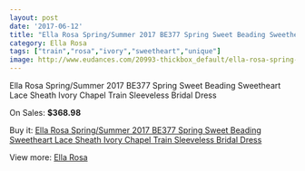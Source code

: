```yaml
---
layout: post
date: '2017-06-12'
title: "Ella Rosa Spring/Summer 2017 BE377 Spring Sweet Beading Sweetheart Lace Sheath Ivory Chapel Train Sleeveless Bridal Dress"
category: Ella Rosa
tags: ["train","rosa","ivory","sweetheart","unique"]
image: http://www.eudances.com/20993-thickbox_default/ella-rosa-spring-summer-2017-be377-spring-sweet-beading-sweetheart-lace-sheath-ivory-chapel-train-sleeveless-bridal-dress.jpg
---
```

Ella Rosa Spring/Summer 2017 BE377 Spring Sweet Beading Sweetheart Lace Sheath Ivory Chapel Train Sleeveless Bridal Dress

On Sales: **$368.98**
<a href="https://www.eudances.com/en/ella-rosa/6427-ella-rosa-spring-summer-2017-be377-spring-sweet-beading-sweetheart-lace-sheath-ivory-chapel-train-sleeveless-bridal-dress.html"><amp-img layout="responsive" width="600" height="600" src="//www.eudances.com/20993-thickbox_default/ella-rosa-spring-summer-2017-be377-spring-sweet-beading-sweetheart-lace-sheath-ivory-chapel-train-sleeveless-bridal-dress.jpg" alt="Ella Rosa Spring/Summer 2017 BE377 Spring Sweet Beading Sweetheart Lace Sheath Ivory Chapel Train Sleeveless Bridal Dress 0" /></a>
<a href="https://www.eudances.com/en/ella-rosa/6427-ella-rosa-spring-summer-2017-be377-spring-sweet-beading-sweetheart-lace-sheath-ivory-chapel-train-sleeveless-bridal-dress.html"><amp-img layout="responsive" width="600" height="600" src="//www.eudances.com/20999-thickbox_default/ella-rosa-spring-summer-2017-be377-spring-sweet-beading-sweetheart-lace-sheath-ivory-chapel-train-sleeveless-bridal-dress.jpg" alt="Ella Rosa Spring/Summer 2017 BE377 Spring Sweet Beading Sweetheart Lace Sheath Ivory Chapel Train Sleeveless Bridal Dress 1" /></a>
<a href="https://www.eudances.com/en/ella-rosa/6427-ella-rosa-spring-summer-2017-be377-spring-sweet-beading-sweetheart-lace-sheath-ivory-chapel-train-sleeveless-bridal-dress.html"><amp-img layout="responsive" width="600" height="600" src="//www.eudances.com/20998-thickbox_default/ella-rosa-spring-summer-2017-be377-spring-sweet-beading-sweetheart-lace-sheath-ivory-chapel-train-sleeveless-bridal-dress.jpg" alt="Ella Rosa Spring/Summer 2017 BE377 Spring Sweet Beading Sweetheart Lace Sheath Ivory Chapel Train Sleeveless Bridal Dress 2" /></a>
<a href="https://www.eudances.com/en/ella-rosa/6427-ella-rosa-spring-summer-2017-be377-spring-sweet-beading-sweetheart-lace-sheath-ivory-chapel-train-sleeveless-bridal-dress.html"><amp-img layout="responsive" width="600" height="600" src="//www.eudances.com/20997-thickbox_default/ella-rosa-spring-summer-2017-be377-spring-sweet-beading-sweetheart-lace-sheath-ivory-chapel-train-sleeveless-bridal-dress.jpg" alt="Ella Rosa Spring/Summer 2017 BE377 Spring Sweet Beading Sweetheart Lace Sheath Ivory Chapel Train Sleeveless Bridal Dress 3" /></a>
<a href="https://www.eudances.com/en/ella-rosa/6427-ella-rosa-spring-summer-2017-be377-spring-sweet-beading-sweetheart-lace-sheath-ivory-chapel-train-sleeveless-bridal-dress.html"><amp-img layout="responsive" width="600" height="600" src="//www.eudances.com/20996-thickbox_default/ella-rosa-spring-summer-2017-be377-spring-sweet-beading-sweetheart-lace-sheath-ivory-chapel-train-sleeveless-bridal-dress.jpg" alt="Ella Rosa Spring/Summer 2017 BE377 Spring Sweet Beading Sweetheart Lace Sheath Ivory Chapel Train Sleeveless Bridal Dress 4" /></a>
<a href="https://www.eudances.com/en/ella-rosa/6427-ella-rosa-spring-summer-2017-be377-spring-sweet-beading-sweetheart-lace-sheath-ivory-chapel-train-sleeveless-bridal-dress.html"><amp-img layout="responsive" width="600" height="600" src="//www.eudances.com/20995-thickbox_default/ella-rosa-spring-summer-2017-be377-spring-sweet-beading-sweetheart-lace-sheath-ivory-chapel-train-sleeveless-bridal-dress.jpg" alt="Ella Rosa Spring/Summer 2017 BE377 Spring Sweet Beading Sweetheart Lace Sheath Ivory Chapel Train Sleeveless Bridal Dress 5" /></a>
<a href="https://www.eudances.com/en/ella-rosa/6427-ella-rosa-spring-summer-2017-be377-spring-sweet-beading-sweetheart-lace-sheath-ivory-chapel-train-sleeveless-bridal-dress.html"><amp-img layout="responsive" width="600" height="600" src="//www.eudances.com/20994-thickbox_default/ella-rosa-spring-summer-2017-be377-spring-sweet-beading-sweetheart-lace-sheath-ivory-chapel-train-sleeveless-bridal-dress.jpg" alt="Ella Rosa Spring/Summer 2017 BE377 Spring Sweet Beading Sweetheart Lace Sheath Ivory Chapel Train Sleeveless Bridal Dress 6" /></a>

Buy it: [Ella Rosa Spring/Summer 2017 BE377 Spring Sweet Beading Sweetheart Lace Sheath Ivory Chapel Train Sleeveless Bridal Dress](https://www.eudances.com/en/ella-rosa/6427-ella-rosa-spring-summer-2017-be377-spring-sweet-beading-sweetheart-lace-sheath-ivory-chapel-train-sleeveless-bridal-dress.html "Ella Rosa Spring/Summer 2017 BE377 Spring Sweet Beading Sweetheart Lace Sheath Ivory Chapel Train Sleeveless Bridal Dress")

View more: [Ella Rosa](https://www.eudances.com/en/102-ella-rosa "Ella Rosa")